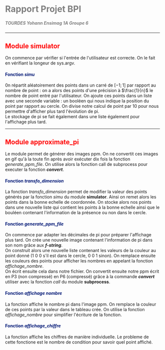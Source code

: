 # <span style="color:grey"> Rapport Projet BPI </span>

##### <span style="color:grey"> TOURDES Yohann Ensimag 1A Groupe 6</span>

---

## <span style="color:red"> Module simulator </span>

On commence par vérifier si l'entrée de l'utilisateur est correcte. On le fait en vérifiant la longeur de sys.argv.  

#### <span style="color:#001775"> Fonction *simu* </span>

0n répartit aléatoirement des points dans un carré de $[-1;1]$ par rapport au nombre de point : on a alors des points d'une précision à $\frac{1}{n}$ le nombre de point entré par l'utilisateur. On ajoute ces points dans un liste avec une seconde variable : un booléen qui nous indique la position du point par rapport au cercle. On divise notre calcul de point par 10 pour nous permettre d'afficher plus tard l'évolution de pi.  
Le stockage de pi se fait également dans une liste également pour l'affichage plus tard.

---

## <span style="color:red"> Module approximate_pi </span>

Le module permet de générer des images ppm. On ne convertit ces images en gif qu'à la toute fin après avoir exécuter dix fois la fonction *generate_ppm_file*. On utilise alors la fonction call de subprocess pour executer la fonction ***convert***.  

#### <span style="color:#001775"> Fonction *transfo_dimension* </span>

La fonction *transfo_dimension* permet de modifier la valeur des points générés par la fonction *simu* du module **simulator**. Ainsi on remet alors les points dans la bonne echelle de coordonnée. On stocke alors nos points dans une nouvelle liste qui contient les points à la bonne echelle ainsi que le bouléen contenant l'information de la présence ou non dans le cercle.

#### <span style="color:#001775"> Fonction *generate_ppm_file* </span>

On commence par adapter les décimales de pi pour préparer l'affichage plus tard. On crée une nouvelle image contenant l'information de pi dans son nom grâce aux ***f-string***.  
On construit alors une nouvelle liste contenant les valeurs de la couleur au point donné (1 0 0 s'il est dans le cercle, 0 0 1 sinon). On remplace ensuite les couleurs des points pour afficher les nombres en appelant la fonction *affichage_nombre*.  
On écrit ensuite cela dans notre fichier. On convertit ensuite notre ppm écrit en P3 (non compressé) en P6 (compressé) grâce à la commande ***convert*** utiliser avec la fonction *call* du module **subprocess**.  


#### <span style="color:#001775"> Fonction *affichage nombre* </span>

La fonction affiche le nombre pi dans l'image ppm. On remplace la couleur de ces points par la valeur dans le tableau crée. On utilise la fonction *affichage_nombre* pour simplifier l'écriture de la fonction.

#### <span style="color:#001775"> Fonction *affichage_chiffre* </span>

La fonction affiche les chiffres de manière individuelle. Le probleme de cette fonctione est le nombre de condition pour savoir quel point affiché.
